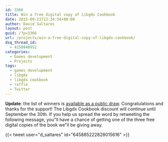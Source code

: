 ```yaml
---
id: 3366
title: Win a free digital copy of Libgdx Cookbook
date: 2015-09-21T12:34:54+00:00
author: David Saltares
layout: post
guid: /?p=3366
url: /projects/win-a-free-digital-copy-of-libgdx-cookbook/
dsq_thread_id:
  - 4150948952
categories:
  - Games development
  - Projects
tags:
  - games development
  - libgdx
  - libgdx cookbook
  - raffle
  - Twitter
---
```


**Update**: the list of winners is [available as a public draw](http://echaloasuerte.com/draw/56116030741c1f1a7290c5b3/).
Congratulations and thanks for the support! The Libgdx Cookbook discount will
continue until September the 30th. If you help us spread the word by retweeting
the following message, you"ll have a chance of getting one of the three free
digital copies of the book we"ll be giving away.

{{< tweet user="d_saltares" id="645885222828015616" >}}
